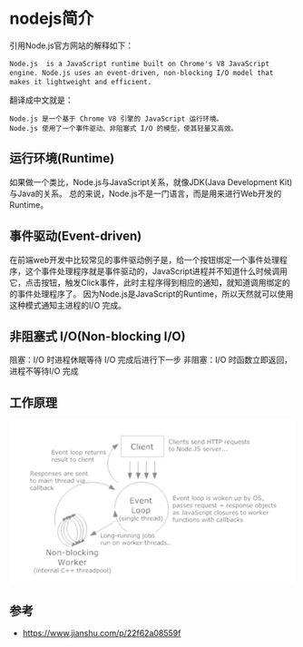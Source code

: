 # nodejs简介

引用Node.js官方网站的解释如下：
```
Node.js  is a JavaScript runtime built on Chrome's V8 JavaScript engine. Node.js uses an event-driven, non-blocking I/O model that makes it lightweight and efficient.
```
翻译成中文就是：
```
Node.js 是一个基于 Chrome V8 引擎的 JavaScript 运行环境。
Node.js 使用了一个事件驱动、非阻塞式 I/O 的模型，使其轻量又高效。
```


## 运行环境(Runtime)

如果做一个类比，Node.js与JavaScript关系，就像JDK(Java Development Kit)与Java的关系。
总的来说，Node.js不是一门语言，而是用来进行Web开发的Runtime。

## 事件驱动(Event-driven)

在前端web开发中比较常见的事件驱动例子是，给一个按钮绑定一个事件处理程序，这个事件处理程序就是事件驱动的，JavaScript进程并不知道什么时候调用它，点击按钮，触发Click事件，此时主程序得到相应的通知，就知道调用绑定的的事件处理程序了。
因为Node.js是JavaScript的Runtime，所以天然就可以使用这种模式通知主进程的I/O 完成。

## 非阻塞式 I/O(Non-blocking I/O)

阻塞：I/O 时进程休眠等待 I/O 完成后进行下一步
非阻塞：I/O 时函数立即返回，进程不等待I/O 完成

## 工作原理

![20190906_193403_49](image/20190906_193403_49.png) 

## 参考

* <https://www.jianshu.com/p/22f62a08559f>
